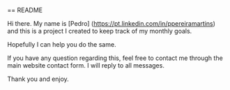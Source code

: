== README

Hi there. My name is [Pedro] (https://pt.linkedin.com/in/ppereiramartins) and this is a project I created to keep track of my monthly goals.

Hopefully I can help you do the same.

If you have any question regarding this, feel free to contact me through the main website contact form. I will reply to all messages.

Thank you and enjoy.
